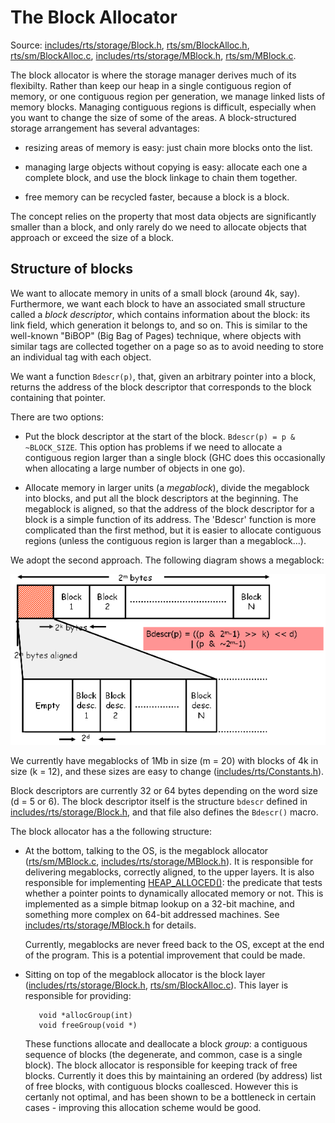 # The Block Allocator


Source: [includes/rts/storage/Block.h](https://gitlab.haskell.org/ghc/ghc/tree/master/ghc/includes/rts/storage/Block.h), [rts/sm/BlockAlloc.h](https://gitlab.haskell.org/ghc/ghc/blob/master/rts/sm/BlockAlloc.h), [rts/sm/BlockAlloc.c](https://gitlab.haskell.org/ghc/ghc/blob/master/rts/sm/BlockAlloc.c), [includes/rts/storage/MBlock.h](https://gitlab.haskell.org/ghc/ghc/blob/master/includes/rts/storage/MBlock.h), [rts/sm/MBlock.c](https://gitlab.haskell.org/ghc/ghc/blob/master/rts/sm/MBlock.c).


The block allocator is where the storage manager derives much of its flexibilty.  Rather than keep our heap in a single contiguous region of memory, or one contiguous region per generation, we manage linked lists of memory blocks.  Managing contiguous regions is difficult, especially when you want to change the size of some of the areas.  A block-structured storage arrangement has several advantages:

- resizing areas of memory is easy: just chain more blocks onto the list.

- managing large objects without copying is easy: allocate each one a complete block, and use the block linkage to
  chain them together.

- free memory can be recycled faster, because a block is a block.


The concept relies on the property that most data objects are significantly smaller than a block, and only rarely do we need to allocate objects that approach or exceed the size of a block.

## Structure of blocks


We want to allocate memory in units of a small block (around 4k, say).  Furthermore, we want each block to have an associated small structure called a *block descriptor*, which contains information about the block: its link field, which generation it belongs to, and so on.  This is similar to the well-known "BiBOP" (Big Bag of Pages) technique, where objects with similar tags are collected together on a page so as to avoid needing to store an individual tag with each object.


We want a function `Bdescr(p)`, that, given an arbitrary pointer into a block, returns the address of the block descriptor that corresponds to the block containing that pointer.


There are two options:

- Put the block descriptor at the start of the block.  `Bdescr(p) = p & ~BLOCK_SIZE`.  This option has problems if
  we need to allocate a contiguous region larger than a single block (GHC does this occasionally when allocating
  a large number of objects in one go).

- Allocate memory in larger units (a *megablock*), divide the megablock into blocks, and put all the block
  descriptors at the beginning.  The megablock is aligned, so that the address of the block descriptor for
  a block is a simple function of its address.  The 'Bdescr' function is more complicated than the first
  method, but it is easier to allocate contiguous regions (unless the contiguous region is larger than
  a megablock...).


We adopt the second approach.  The following diagram shows a megablock:

![](sm-block.png)


We currently have megablocks of 1Mb in size (m = 20) with blocks of 4k in size (k = 12), and these sizes are easy to change  ([includes/rts/Constants.h](https://gitlab.haskell.org/ghc/ghc/tree/master/ghc/includes/rts/Constants.h)).  


Block descriptors are currently 32 or 64 bytes depending on the word size (d = 5 or 6).  The block descriptor itself is 
the structure `bdescr` defined in [includes/rts/storage/Block.h](https://gitlab.haskell.org/ghc/ghc/tree/master/ghc/includes/rts/storage/Block.h), and that file also defines the `Bdescr()` macro.


The block allocator has a the following structure:

- At the bottom, talking to the OS, is the megablock allocator ([rts/sm/MBlock.c](https://gitlab.haskell.org/ghc/ghc/tree/master/ghc/rts/sm/MBlock.c), [includes/rts/storage/MBlock.h](https://gitlab.haskell.org/ghc/ghc/blob/master/includes/rts/storage/MBlock.h)).
  It is responsible for delivering megablocks, correctly aligned, to the upper layers.  It is also responsible for
  implementing [HEAP_ALLOCED()](commentary/heap-alloced): the predicate that tests whether a pointer points to dynamically allocated memory
  or not.  This is implemented as a simple bitmap lookup on a 32-bit machine, and something more complex on
  64-bit addressed machines.  See [includes/rts/storage/MBlock.h](https://gitlab.haskell.org/ghc/ghc/tree/master/ghc/includes/rts/storage/MBlock.h) for details.

  Currently, megablocks are never freed back to the OS, except at the end of the program.  This is a potential
  improvement that could be made.

- Sitting on top of the megablock allocator is the block layer ([includes/rts/storage/Block.h](https://gitlab.haskell.org/ghc/ghc/tree/master/ghc/includes/rts/storage/Block.h), [rts/sm/BlockAlloc.c](https://gitlab.haskell.org/ghc/ghc/blob/master/rts/sm/BlockAlloc.c)).
  This layer is responsible for providing:

  ```wiki
     void *allocGroup(int)
     void freeGroup(void *)
  ```

  These functions allocate and deallocate a block *group*: a contiguous sequence of blocks (the degenerate, and common, case
  is a single block).  The block allocator is responsible for keeping track of free blocks.  Currently it does this by
  maintaining an ordered (by address) list of free blocks, with contiguous blocks coallesced.  However this is certanly
  not optimal, and has been shown to be a bottleneck in certain cases - improving this allocation scheme would be good.
